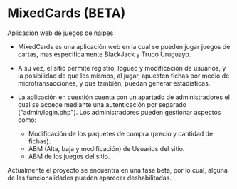 # MixedCards (BETA)
Aplicación web de juegos de naipes

- MixedCards es una aplicación web en la cual se pueden jugar juegos de cartas, mas especificamente BlackJack y Truco Uruguayo.

- A su vez, el sitio permite registro, logueo y modificación de usuarios, y la posibilidad de que los mismos, al jugar, apuesten fichas por medio de microtransacciones, y que 
también, puedan generar estadísticas.

- La aplicación en cuestión cuenta con un apartado de administradores el cual se accede mediante una autenticación por separado ("admin/login.php"). Los administradores
pueden gestionar aspectos como:
  - Modificación de los paquetes de compra (precio y cantidad de fichas).
  - ABM (Alta, baja y modificación) de Usuarios del sitio.
  - ABM de los juegos del sitio.
  
Actualmente el proyecto se encuentra en una fase beta, por lo cual, alguna de las funcionalidades pueden aparecer deshabilitadas.
